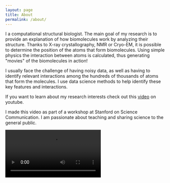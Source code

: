 ```yaml
---
layout: page
title: About
permalink: /about/
---
```



I a computational structural biologist. The main goal of my research is to provide an explanation of how biomolecules work by analyzing their structure. Thanks to X-ray crystallography, NMR or Cryo-EM, it is possible to determine the position of the atoms that form biomolecules. Using simple physics the interaction between atoms is calculated, thus generating "movies" of the biomolecules in action!

I usually face the challenge of having noisy data, as well as having to identify relevant interactions among the hundreds of thousands of atoms that form the molecules. I use data science methods to help identify these key features and interactions.

If you want to learn about my research interests check out this <a href="https://youtu.be/1ADQfMj-MEk">video</a> on youtube. 

I made this video as part of a workshop at Stanford on Science Communication. I am passionate about teaching and sharing science to the general public.


<video src="./images/polii_video.m4v" alt="MD of RNA Polymerase II, surface representation"/>




